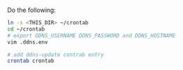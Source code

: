Do the following:

```sh
ln -s <THIS_DIR> ~/crontab
cd ~/crontab
# export DDNS_USERNAME DDNS_PASSWORD and DDNS_HOSTNAME
vim .ddns.env

# add ddns-update contrab entry
crontab crontab
```
